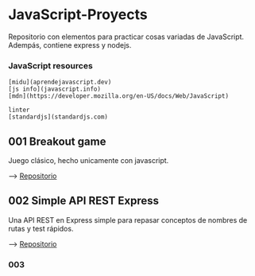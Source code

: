# JavaScript-Proyects

Repositorio con elementos para practicar cosas variadas de JavaScript.
Adempás, contiene express y nodejs.

### JavaScript resources
```
[midu](aprendejavascript.dev)
[js info](javascript.info)
[mdn](https://developer.mozilla.org/en-US/docs/Web/JavaScript)

linter
[standardjs](standardjs.com)
```

## 001 Breakout game

Juego clásico, hecho unicamente con javascript.

  --> [Repositorio](https://github.com/fernandezeric/JavaScript-Proyects/tree/main/001-Breakout-game)

## 002 Simple API REST Express

Una API REST en Express simple para repasar conceptos de nombres de rutas y test rápidos.

  --> [Repositorio](https://github.com/fernandezeric/JavaScript-Proyects/tree/main/002-simple-express)

### 003 